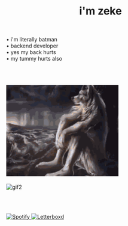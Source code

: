 <h1 align="center">i'm zeke</h1>

<br>

• i'm literally batman  
• backend developer  
• yes my back hurts  
• my tummy hurts also  

<br><br>

<img src="assets/wolf.gif" width="300" alt="gif1"/>
<br><br>
<img src="assets/batman.gif" width="300" alt="gif2"/>

<br><br>

<a href="https://open.spotify.com/user/zyyrfd6t6ra1813e8phnxppgz" target="_blank">
  <img src="https://img.icons8.com/ios-filled/50/1DB954/spotify--v1.png" width="32" alt="Spotify"/>
</a>

<a href="https://letterboxd.com/zekewyd/" target="_blank">
  <img src="https://upload.wikimedia.org/wikipedia/commons/9/94/Letterboxd_Logo_2019.svg" width="32" alt="Letterboxd"/>
</a>
